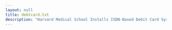 ```yaml
---
layout: null
title: debtcard.txt
description: "Harvard Medical School Installs ISDN-Based Debit Card System"
---
```

